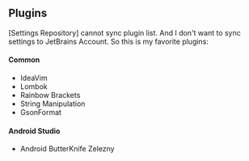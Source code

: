 ## Plugins

[Settings Repository] cannot sync plugin list. And I don't want to sync settings to JetBrains Account. So this is my favorite plugins:

#### Common

* IdeaVim
* Lombok
* Rainbow Brackets
* String Manipulation
* GsonFormat

#### Android Studio

* Android ButterKnife Zelezny
